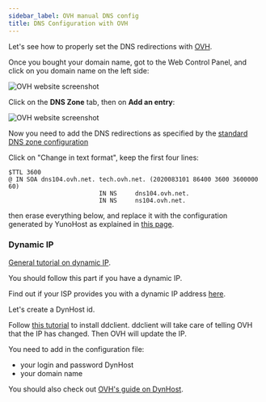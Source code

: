 ```yaml
---
sidebar_label: OVH manual DNS config
title: DNS Configuration with OVH
---
```


Let's see how to properly set the DNS redirections with [OVH](http://www.ovh.com).

Once you bought your domain name, got to the Web Control Panel, and click on you domain name on the left side:

![OVH website screenshot](/img/ovh_control_panel.png?resize=800)

Click on the **DNS Zone** tab, then on **Add an entry**:

![OVH website screenshot](/img/ovh_dns_zone.png?resize=800)

Now you need to add the DNS redirections as specified by the [standard DNS zone configuration](/install/post_install/dns_config)

Click on "Change in text format", keep the first four lines:

```text
$TTL 3600
@ IN SOA dns104.ovh.net. tech.ovh.net. (2020083101 86400 3600 3600000 60)
                         IN NS     dns104.ovh.net.
                         IN NS     ns104.ovh.net.
```

then erase everything below, and replace it with the configuration generated by YunoHost as explained in [this page](/install/post_install/dns_config).

### Dynamic IP

[General tutorial on dynamic IP](/administer/tutorials/domains/dns_dynamicip).

You should follow this part if you have a dynamic IP.

Find out if your ISP provides you with a dynamic IP address [here](/install/providers/isp/).

Let's create a DynHost id.

Follow [this tutorial](http://blog.developpez.com/brutus/p6316/ubuntu/configurer_dynhost_ovh_avec_ddclient) to install ddclient.
ddclient will take care of telling OVH that the IP has changed. Then OVH will update the IP.

You need to add in the configuration file:

- your login and password DynHost
- your domain name

You should also check out [OVH's guide on DynHost](https://www.ovh.co.uk/g2024.hosting_dynhost).
